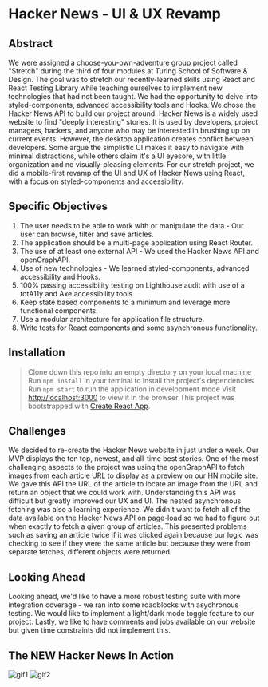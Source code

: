 # Hacker News - UI & UX Revamp

## Abstract

We were assigned a choose-you-own-adventure group project called "Stretch" during the third of four modules at Turing School of Software & Design. The goal was to stretch our recently-learned skills using React and React Testing Library while teaching ourselves to implement new technologies that had not been taught. We had the opportunity to delve into styled-components, advanced accessibility tools and Hooks. We chose the Hacker News API to build our project around. Hacker News is a widely used website to find "deeply interesting" stories. It is used by developers, project managers, hackers, and anyone who may be interested in brushing up on current events. However, the desktop application creates conflict between developers. Some argue the simplistic UI makes it easy to navigate with minimal distractions, while others claim it's a UI eyesore, with little organization and no visually-pleasing elements. For our stretch project, we did a mobile-first revamp of the UI and UX of Hacker News using React, with a focus on styled-components and accessibility.

## Specific Objectives

1. The user needs to be able to work with or manipulate the data - Our user can browse, filter and save articles.
2. The application should be a multi-page application using React Router.
3. The use of at least one external API - We used the Hacker News API and openGraphAPI.
4. Use of new technologies - We learned styled-components, advanced accessibility and Hooks.
5. 100% passing accessibility testing on Lighthouse audit with use of a totA11y and Axe accessibility tools.
6. Keep state based components to a minimum and leverage more functional components.
7. Use a modular architecture for application file structure.
8. Write tests for React components and some asynchronous functionality.

## Installation

> Clone down this repo into an empty directory on your local machine
> Run `npm install` in your teminal to install the project's dependencies
> Run `npm start` to run the application in development mode
> Visit [http://localhost:3000](http://localhost:3000) to view it in the browser
> This project was bootstrapped with [Create React App](https://github.com/facebook/create-react-app).

## Challenges

We decided to re-create the Hacker News website in just under a week. Our MVP displays the ten top, newest, and all-time best stories. One of the most challenging aspects to the project was using the openGraphAPI to fetch images from each article URL to display as a preview on our HN mobile site. We gave this API the URL of the article to locate an image from the URL and return an object that we could work with. Understanding this API was difficult but greatly improved our UX and UI. The nested asynchronous fetching was also a learning experience. We didn't want to fetch all of the data available on the Hacker News API on page-load so we had to figure out when exactly to fetch a given group of articles. This presented problems such as saving an article twice if it was clicked again because our logic was checking to see if they were the same article but because they were from separate fetches, different objects were returned. 

## Looking Ahead

Looking ahead, we'd like to have a more robust testing suite with more integration coverage - we ran into some roadblocks with asychronous testing. We would like to implement a light/dark mode toggle feature to our project. Lastly, we like to have comments and jobs available on our website but given time constraints did not implement this. 

## The NEW Hacker News In Action
![gif1](https://media.giphy.com/media/VgwHBwIPGW34lF2wcX/giphy.gif)
![gif2](https://media.giphy.com/media/KbwIN6CeQvsTU0Mdhi/giphy.gif)
